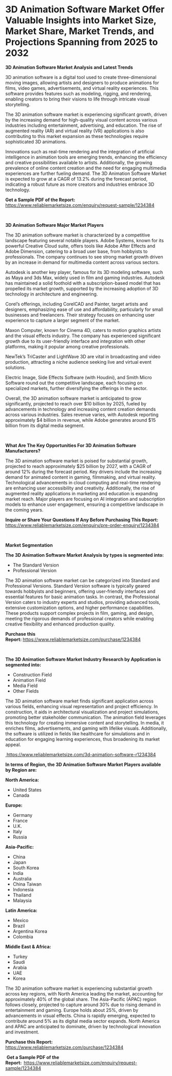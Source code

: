 <p><h1>3D Animation Software Market Offer Valuable Insights into Market Size, Market Share, Market Trends, and Projections Spanning from 2025 to 2032</h1></p><p><strong>3D Animation Software Market Analysis and Latest Trends</strong></p>
<p><p>3D animation software is a digital tool used to create three-dimensional moving images, allowing artists and designers to produce animations for films, video games, advertisements, and virtual reality experiences. This software provides features such as modeling, rigging, and rendering, enabling creators to bring their visions to life through intricate visual storytelling.</p><p>The 3D animation software market is experiencing significant growth, driven by the increasing demand for high-quality visual content across various industries including entertainment, advertising, and education. The rise of augmented reality (AR) and virtual reality (VR) applications is also contributing to this market expansion as these technologies require sophisticated 3D animations. </p><p>Innovations such as real-time rendering and the integration of artificial intelligence in animation tools are emerging trends, enhancing the efficiency and creative possibilities available to artists. Additionally, the growing prevalence of online content creation and the need for engaging multimedia experiences are further fueling demand. The 3D Animation Software Market is expected to grow at a CAGR of 13.2% during the forecast period, indicating a robust future as more creators and industries embrace 3D technology.</p></p>
<p><strong>Get a Sample PDF of the Report:&nbsp;</strong> <a href="https://www.reliablemarketsize.com/enquiry/request-sample/1234384?utm_campaign=3183&utm_medium=2&utm_source=Github&utm_content=ia&utm_term=18042025&utm_id=3d-animation-software">https://www.reliablemarketsize.com/enquiry/request-sample/1234384</a></p>
<p>&nbsp;</p>
<p><strong>3D Animation Software Major Market Players</strong></p>
<p><p>The 3D animation software market is characterized by a competitive landscape featuring several notable players. Adobe Systems, known for its powerful Creative Cloud suite, offers tools like Adobe After Effects and Adobe Dimension, catering to a broad user base, from hobbyists to professionals. The company continues to see strong market growth driven by an increase in demand for multimedia content across various sectors.</p><p>Autodesk is another key player, famous for its 3D modeling software, such as Maya and 3ds Max, widely used in film and gaming industries. Autodesk has maintained a solid foothold with a subscription-based model that has propelled its market growth, supported by the increasing adoption of 3D technology in architecture and engineering.</p><p>Corel’s offerings, including CorelCAD and Painter, target artists and designers, emphasizing ease of use and affordability, particularly for small businesses and freelancers. Their strategy focuses on enhancing user experience to capture a larger segment of the market.</p><p>Maxon Computer, known for Cinema 4D, caters to motion graphics artists and the visual effects industry. The company has experienced significant growth due to its user-friendly interface and integration with other platforms, making it popular among creative professionals.</p><p>NewTek’s TriCaster and LightWave 3D are vital in broadcasting and video production, attracting a niche audience seeking live and virtual event solutions.</p><p>Electric Image, Side Effects Software (with Houdini), and Smith Micro Software round out the competitive landscape, each focusing on specialized markets, further diversifying the offerings in the sector.</p><p>Overall, the 3D animation software market is anticipated to grow significantly, projected to reach over $10 billion by 2025, fueled by advancements in technology and increasing content creation demands across various industries. Sales revenue varies, with Autodesk reporting approximately $4 billion in revenue, while Adobe generates around $15 billion from its digital media segment.</p></p>
<p>&nbsp;</p>
<p><strong>What Are The Key Opportunities For 3D Animation Software Manufacturers?</strong></p>
<p><p>The 3D animation software market is poised for substantial growth, projected to reach approximately $25 billion by 2027, with a CAGR of around 12% during the forecast period. Key drivers include the increasing demand for animated content in gaming, filmmaking, and virtual reality. Technological advancements in cloud computing and real-time rendering are enhancing user accessibility and creativity. Additionally, the rise of augmented reality applications in marketing and education is expanding market reach. Major players are focusing on AI integration and subscription models to enhance user engagement, ensuring a competitive landscape in the coming years.</p></p>
<p><strong>Inquire or Share Your Questions If Any Before Purchasing This Report:</strong> <a href="https://www.reliablemarketsize.com/enquiry/pre-order-enquiry/1234384?utm_campaign=3183&utm_medium=2&utm_source=Github&utm_content=ia&utm_term=18042025&utm_id=3d-animation-software">https://www.reliablemarketsize.com/enquiry/pre-order-enquiry/1234384</a></p>
<p>&nbsp;</p>
<p><strong>Market Segmentation</strong></p>
<p><strong>The 3D Animation Software Market Analysis by types is segmented into:</strong></p>
<p><ul><li>The Standard Version</li><li>Professional Version</li></ul></p>
<p><p>The 3D animation software market can be categorized into Standard and Professional Versions. Standard Version software is typically geared towards hobbyists and beginners, offering user-friendly interfaces and essential features for basic animation tasks. In contrast, the Professional Version caters to industry experts and studios, providing advanced tools, extensive customization options, and higher performance capabilities. These products support complex projects in film, gaming, and design, meeting the rigorous demands of professional creators while enabling creative flexibility and enhanced production quality.</p></p>
<p><strong>Purchase this Report:&nbsp;</strong><a href="https://www.reliablemarketsize.com/purchase/1234384?utm_campaign=3183&utm_medium=2&utm_source=Github&utm_content=ia&utm_term=18042025&utm_id=3d-animation-software">https://www.reliablemarketsize.com/purchase/1234384</a></p>
<p>&nbsp;</p>
<p><strong>The 3D Animation Software Market Industry Research by Application is segmented into:</strong></p>
<p><ul><li>Construction Field</li><li>Animation Field</li><li>Media Field</li><li>Other Fields</li></ul></p>
<p><p>The 3D animation software market finds significant application across various fields, enhancing visual representation and project efficiency. In construction, it aids in architectural visualization and project simulations, promoting better stakeholder communication. The animation field leverages this technology for creating immersive content and storytelling. In media, it enriches films, advertisements, and gaming with lifelike visuals. Additionally, the software is utilized in fields like healthcare for simulations and in education for engaging learning experiences, thus broadening its market appeal.</p></p>
<p><a href="https://www.reliablemarketsize.com/3d-animation-software-r1234384?utm_campaign=3183&utm_medium=2&utm_source=Github&utm_content=ia&utm_term=18042025&utm_id=3d-animation-software">&nbsp;https://www.reliablemarketsize.com/3d-animation-software-r1234384</a></p>
<p><strong>In terms of Region, the 3D Animation Software Market Players available by Region are:</strong></p>
<p>
    <p> <strong> North America: </strong>
        <ul>
            <li>United States</li>
            <li>Canada</li>
        </ul>
        </p> 
    <p> <strong> Europe: </strong>
        <ul>
            <li>Germany</li>
            <li>France</li>
            <li>U.K.</li>
            <li>Italy</li>
            <li>Russia</li>
        </ul>
        </p> 
    <p> <strong> Asia-Pacific: </strong>
        <ul>
            <li>China</li>
            <li>Japan</li>
            <li>South Korea</li>
            <li>India</li>
            <li>Australia</li>
            <li>China Taiwan</li>
            <li>Indonesia</li>
            <li>Thailand</li>
            <li>Malaysia</li>
        </ul>
        </p> 
    <p> <strong> Latin America: </strong>
        <ul>
            <li>Mexico</li>
            <li>Brazil</li>
            <li>Argentina Korea</li>
            <li>Colombia</li>
        </ul>
        </p> 
    <p> <strong> Middle East & Africa: </strong>
        <ul>
            <li>Turkey</li>
            <li>Saudi</li>
            <li>Arabia</li>
            <li>UAE</li>
            <li>Korea</li>
        </ul>
    </p>
    </p>
<p><p>The 3D animation software market is experiencing substantial growth across key regions, with North America leading the market, accounting for approximately 40% of the global share. The Asia-Pacific (APAC) region follows closely, projected to capture around 30% due to rising demand in entertainment and gaming. Europe holds about 25%, driven by advancements in visual effects. China is rapidly emerging, expected to contribute around 5% as its digital media sector expands. North America and APAC are anticipated to dominate, driven by technological innovation and investment.</p></p>
<p><strong>Purchase this Report: </strong><a href="https://www.reliablemarketsize.com/purchase/1234384?utm_campaign=3183&utm_medium=2&utm_source=Github&utm_content=ia&utm_term=18042025&utm_id=3d-animation-software">https://www.reliablemarketsize.com/purchase/1234384</a></p>
<p>&nbsp;<strong>Get a Sample PDF of the Report:&nbsp;&nbsp;</strong><a href="https://www.reliablemarketsize.com/enquiry/request-sample/1234384?utm_campaign=3183&utm_medium=2&utm_source=Github&utm_content=ia&utm_term=18042025&utm_id=3d-animation-software">https://www.reliablemarketsize.com/enquiry/request-sample/1234384</a></p>
<p><strong></strong></p>
<p><p></p><p></p><p></p></p>